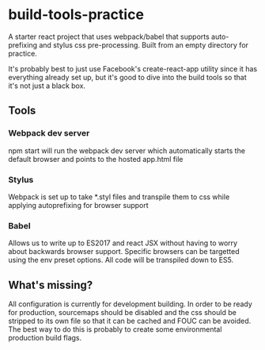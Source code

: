 # build-tools-practice
A starter react project that uses webpack/babel that supports auto-prefixing and stylus css pre-processing.
Built from an empty directory for practice.

It's probably best to just use Facebook's create-react-app utility since it has everything already set up, but it's good to
dive into the build tools so that it's not just a black box.

## Tools

### Webpack dev server
npm start will run the webpack dev server which automatically starts the default browser and points to the hosted app.html file

### Stylus
Webpack is set up to take *.styl files and transpile them to css while applying autoprefixing for browser support

### Babel
Allows us to write up to ES2017 and react JSX without having to worry about backwards browser support. Specific browsers can be targetted using the env
preset options. All code will be transpiled down to ES5.

## What's missing?
All configuration is currently for development building. In order to be ready for production, sourcemaps should be disabled and the css should be stripped to its own file so that it can be cached and FOUC can be avoided. The best way to do this is probably to create some environmental production build flags.
